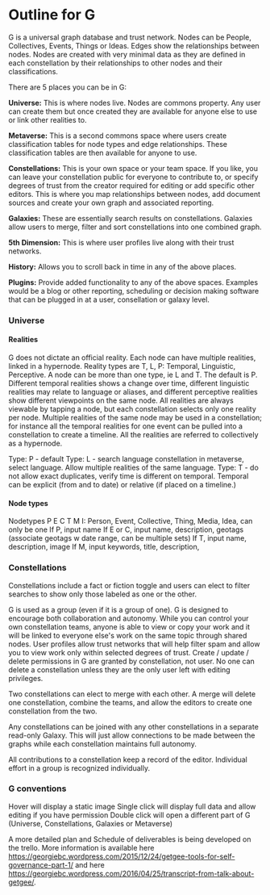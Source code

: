# Outline for G

G is a universal graph database and trust network. Nodes can be People, Collectives, Events, Things or Ideas. Edges show the relationships between nodes. Nodes are created with very minimal data as they are defined in each constellation by their relationships to other nodes and their classifications.


There are 5 places you can be in G:

**Universe:** This is where nodes live. Nodes are commons property. Any user can create them but once created they are available for anyone else to use or link other realities to.

**Metaverse:** This is a second commons space where users create classification tables for node types and edge relationships. These classification tables are then available for anyone to use. 

**Constellations:** This is your own space or your team space. If you like, you can leave your constellation public for everyone to contribute to, or specify degrees of trust from the creator required for editing or add specific other editors. This is where you map relationships between nodes, add document sources and create your own graph and associated reporting.

**Galaxies:** These are essentially search results on constellations. Galaxies allow users to merge, filter and sort constellations into one combined graph.

**5th Dimension:** This is where user profiles live along with their trust networks.



**History:** Allows you to scroll back in time in any of the above places.

**Plugins:** Provide added functionality to any of the above spaces. Examples would be a blog or other reporting, scheduling or decision making software that can be plugged in at a user, consellation or galaxy level.


### Universe

#### Realities

G does not dictate an official reality. Each node can have multiple realities, linked in a hypernode. Reality types are T, L, P: Temporal, Linguistic, Perceptive. A node can be more than one type, ie L and T. The default is P.  Different temporal realities shows a change over time, different linguistic realities may relate to language or aliases, and different perceptive realities show different viewpoints on the same node. All realities are always viewable by tapping a node, but each constellation selects only one reality per node. Multiple realities of the same node may be used in a constellation; for instance all the temporal realities for one event can be pulled into a constellation to create a timeline. All the realities are referred to collectively as a hypernode.

Type: P - default
Type: L - search language constellation in metaverse, select language. Allow multiple realities of the same language.
Type: T - do not allow exact duplicates, verify time is different on temporal. Temporal can be explicit (from and to date) or relative (if placed on a timeline.)



#### Node types

Nodetypes P E C T M I: Person, Event, Collective, Thing, Media, Idea, can only be one
If P, input name
If E or C, input name, description, geotags (associate geotags w date range, can be multiple sets)
If T, input name, description, image
If M, input keywords, title, description, 


### Constellations

Constellations include a fact or fiction toggle and users can elect to filter searches to show only those labeled as one or the other.

G is used as a group (even if it is a group of one). G is designed to encourage both collaboration and autonomy. While you can control your own constellation teams, anyone is able to view or copy your work and it will be linked to everyone else's work on the same topic through shared nodes. User profiles allow trust networks that will help filter spam and allow you to view work only within selected degrees of trust. Create / update / delete permissions in G are granted by constellation, not user. No one can delete a constellation unless they are the only user left with editing privileges.

Two constellations can elect to merge with each other. A merge will delete one constellation, combine the teams, and allow the editors to create one constellation from the two. 

Any constellations can be joined with any other constellations in a separate read-only Galaxy. This will just allow connections to be made between the graphs while each constellation maintains full autonomy. 

All contributions to a constellation keep a record of the editor. Individual effort in a group is recognized individually. 


### G conventions

Hover will display a static image
Single click will display full data and allow editing if you have permission
Double click will open a different part of G (Universe, Constellations, Galaxies or Metaverse)



A more detailed plan and Schedule of deliverables is being developed on the trello. More information is available here https://georgiebc.wordpress.com/2015/12/24/getgee-tools-for-self-governance-part-1/ and here https://georgiebc.wordpress.com/2016/04/25/transcript-from-talk-about-getgee/.